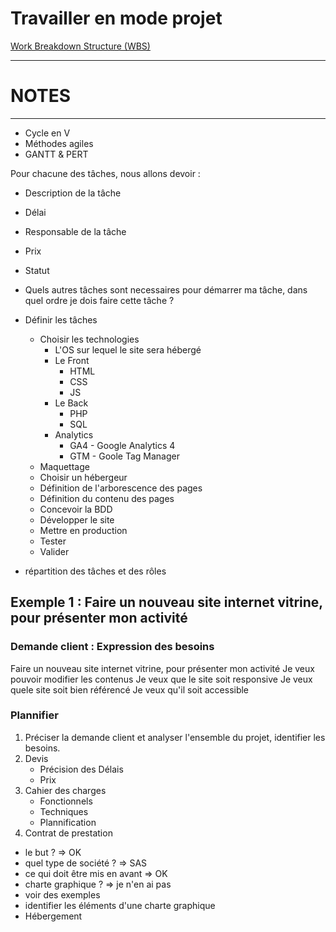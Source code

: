 # Travailler en mode projet

<a href="cours/1-wbs.md" title="Work Breakdown Structure (WBS)">Work Breakdown Structure (WBS)</a>

















------------------------------------
# NOTES
------------------------------------



- Cycle en V
- Méthodes agiles
- GANTT & PERT


Pour chacune des tâches, nous allons devoir : 
- Description de la tâche
- Délai
- Responsable de la tâche
- Prix
- Statut
- Quels autres tâches sont necessaires pour démarrer ma tâche, dans quel ordre je dois faire cette tâche ?


- Définir les tâches
    - Choisir les technologies
        - L'OS sur lequel le site sera hébergé
        - Le Front
            - HTML
            - CSS
            - JS
        - Le Back
            - PHP
            - SQL
        - Analytics
            - GA4 - Google Analytics 4
            - GTM - Goole Tag Manager
    - Maquettage
    - Choisir un hébergeur
    - Définition de l'arborescence des pages
    - Définition du contenu des pages
    - Concevoir la BDD
    - Développer le site
    - Mettre en production
    - Tester
    - Valider
- répartition des tâches et des rôles




## Exemple 1 : Faire un nouveau site internet vitrine, pour présenter mon activité

### Demande client : Expression des besoins

Faire un nouveau site internet vitrine, pour présenter mon activité
Je veux pouvoir modifier les contenus
Je veux que le site soit responsive
Je veux quele site soit bien référencé
Je veux qu'il soit accessible

### Plannifier

1. Préciser la demande client et analyser l'ensemble du projet, identifier les besoins.
2. Devis
    - Précision des Délais
    - Prix
3. Cahier des charges
    - Fonctionnels
    - Techniques
    - Plannification
4. Contrat de prestation


- le but ? => OK
- quel type de société ? => SAS
- ce qui doit être mis en avant => OK
- charte graphique ? => je n'en ai pas
- voir des exemples 
- identifier les éléments d'une charte graphique
- Hébergement
